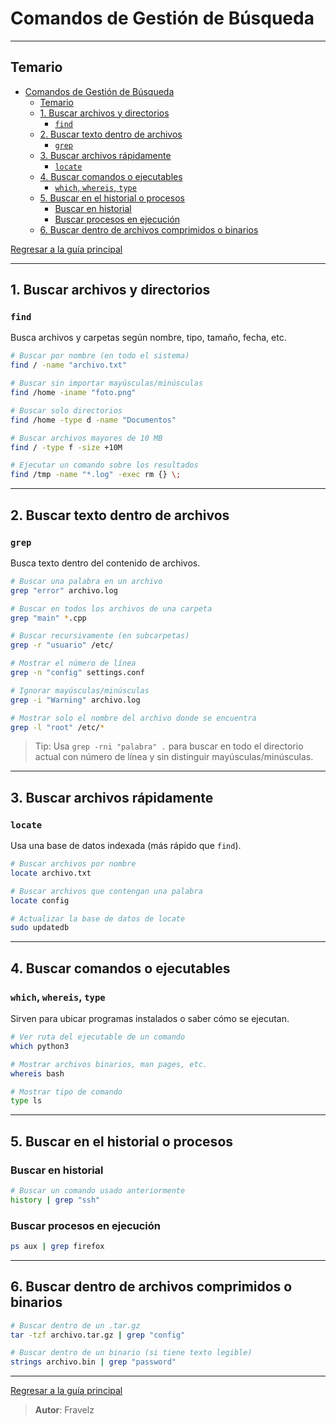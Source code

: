 # Comandos de Gestión de Búsqueda

---

## Temario

- [Comandos de Gestión de Búsqueda](#comandos-de-gestión-de-búsqueda)
  - [Temario](#temario)
  - [1. Buscar archivos y directorios](#1-buscar-archivos-y-directorios)
    - [`find`](#find)
  - [2. Buscar texto dentro de archivos](#2-buscar-texto-dentro-de-archivos)
    - [`grep`](#grep)
  - [3. Buscar archivos rápidamente](#3-buscar-archivos-rápidamente)
    - [`locate`](#locate)
  - [4. Buscar comandos o ejecutables](#4-buscar-comandos-o-ejecutables)
    - [`which`, `whereis`, `type`](#which-whereis-type)
  - [5. Buscar en el historial o procesos](#5-buscar-en-el-historial-o-procesos)
    - [Buscar en historial](#buscar-en-historial)
    - [Buscar procesos en ejecución](#buscar-procesos-en-ejecución)
  - [6. Buscar dentro de archivos comprimidos o binarios](#6-buscar-dentro-de-archivos-comprimidos-o-binarios)

[Regresar a la guía principal](./../readme.md#2-linux-y-bash-script)

---

## 1. Buscar archivos y directorios

### `find`

Busca archivos y carpetas según nombre, tipo, tamaño, fecha, etc.

``` bash
# Buscar por nombre (en todo el sistema)
find / -name "archivo.txt"

# Buscar sin importar mayúsculas/minúsculas
find /home -iname "foto.png"

# Buscar solo directorios
find /home -type d -name "Documentos"

# Buscar archivos mayores de 10 MB
find / -type f -size +10M

# Ejecutar un comando sobre los resultados
find /tmp -name "*.log" -exec rm {} \;
```

---

## 2. Buscar texto dentro de archivos

### `grep`

Busca texto dentro del contenido de archivos.

``` bash
# Buscar una palabra en un archivo
grep "error" archivo.log

# Buscar en todos los archivos de una carpeta
grep "main" *.cpp

# Buscar recursivamente (en subcarpetas)
grep -r "usuario" /etc/

# Mostrar el número de línea
grep -n "config" settings.conf

# Ignorar mayúsculas/minúsculas
grep -i "Warning" archivo.log

# Mostrar solo el nombre del archivo donde se encuentra
grep -l "root" /etc/*
```

> Tip: Usa `grep -rni "palabra" .` para buscar en todo el directorio actual con número de línea y sin distinguir mayúsculas/minúsculas.

---

## 3. Buscar archivos rápidamente

### `locate`

Usa una base de datos indexada (más rápido que `find`).

``` bash
# Buscar archivos por nombre
locate archivo.txt

# Buscar archivos que contengan una palabra
locate config

# Actualizar la base de datos de locate
sudo updatedb
```

---

## 4. Buscar comandos o ejecutables

### `which`, `whereis`, `type`

Sirven para ubicar programas instalados o saber cómo se ejecutan.

``` bash
# Ver ruta del ejecutable de un comando
which python3

# Mostrar archivos binarios, man pages, etc.
whereis bash

# Mostrar tipo de comando
type ls
```

---

## 5. Buscar en el historial o procesos

### Buscar en historial

``` bash
# Buscar un comando usado anteriormente
history | grep "ssh"
```

### Buscar procesos en ejecución

``` bash
ps aux | grep firefox
```

---

## 6. Buscar dentro de archivos comprimidos o binarios

``` bash
# Buscar dentro de un .tar.gz
tar -tzf archivo.tar.gz | grep "config"

# Buscar dentro de un binario (si tiene texto legible)
strings archivo.bin | grep "password"
```

---

[Regresar a la guía principal](./../readme.md#2-linux-y-bash-script)

> **Autor**: Fravelz
